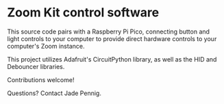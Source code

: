 # Zoom Kit control software

This source code pairs with a Raspberry Pi Pico, connecting button and light
controls to your computer to provide direct hardware controls to your
computer's Zoom instance.

This project utilizes Adafruit's CircuitPython library, as well as the HID
and Debouncer libraries.

Contributions welcome!

Questions? Contact Jade Pennig.
